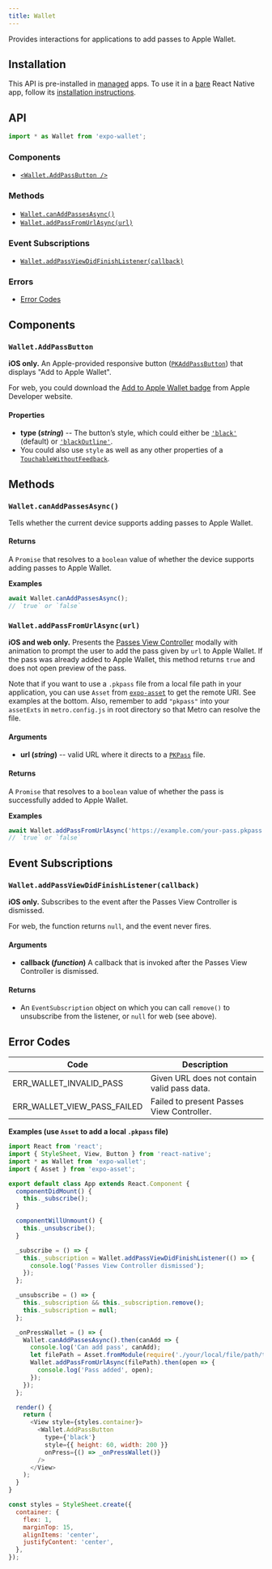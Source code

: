 ```yaml
---
title: Wallet
---
```


Provides interactions for applications to add passes to Apple Wallet.

## Installation

This API is pre-installed in [managed](../../introduction/managed-vs-bare/#managed-workflow) apps. To use it in a [bare](../../introduction/managed-vs-bare/#bare-workflow) React Native app, follow its [installation instructions](https://github.com/expo/expo/tree/master/packages/expo-wallet).

## API

```js
import * as Wallet from 'expo-wallet';
```

### Components

- [`<Wallet.AddPassButton />`](#walletaddpassbutton)

### Methods

- [`Wallet.canAddPassesAsync()`](#walletcanaddpassesasync)
- [`Wallet.addPassFromUrlAsync(url)`](#walletaddpassfromurlasyncurl)

### Event Subscriptions

- [`Wallet.addPassViewDidFinishListener(callback)`](#walletaddpassviewdidfinishlistenercallback)

### Errors

- [Error Codes](#error-codes)

## Components

### `Wallet.AddPassButton`

**iOS only.** An Apple-provided responsive button ([`PKAddPassButton`](https://developer.apple.com/documentation/passkit/pkaddpassbutton)) that displays "Add to Apple Wallet".

For web, you could download the [Add to Apple Wallet badge](https://developer.apple.com/wallet/#related-content) from Apple Developer website.

#### Properties

- **type (_string_)** -- The button’s style, which could either be [`'black'`](https://developer.apple.com/documentation/passkit/pkaddpassbuttonstyle/pkaddpassbuttonstyleblack) (default) or [`'blackOutline'`](https://developer.apple.com/documentation/passkit/pkaddpassbuttonstyle/pkaddpassbuttonstyleblackoutline).
- You could also use `style` as well as any other properties of a [`TouchableWithoutFeedback`](https://facebook.github.io/react-native/docs/touchablewithoutfeedback.html#props).

## Methods

### `Wallet.canAddPassesAsync()`

Tells whether the current device supports adding passes to Apple Wallet.

#### Returns

A `Promise` that resolves to a `boolean` value of whether the device supports adding passes to Apple Wallet.

**Examples**

```js
await Wallet.canAddPassesAsync();
// `true` or `false`
```

### `Wallet.addPassFromUrlAsync(url)`

**iOS and web only.** Presents the [Passes View Controller](https://developer.apple.com/documentation/passkit/pkaddpassesviewcontroller) modally with animation to prompt the user to add the pass given by `url` to Apple Wallet. If the pass was already added to Apple Wallet, this method returns `true` and does not open preview of the pass.

Note that if you want to use a `.pkpass` file from a local file path in your application, you can use `Asset` from [`expo-asset`](../../sdk/asset/) to get the remote URI. See examples at the bottom. Also, remember to add `"pkpass"` into your `assetExts` in `metro.config.js` in root directory so that Metro can resolve the file.

#### Arguments

- **url (_string_)** -- valid URL where it directs to a [`PKPass`](https://developer.apple.com/documentation/passkit/pkpass) file.

#### Returns

A `Promise` that resolves to a `boolean` value of whether the pass is successfully added to Apple Wallet.

**Examples**

```js
await Wallet.addPassFromUrlAsync('https://example.com/your-pass.pkpass');
// `true` or `false`
```

## Event Subscriptions

### `Wallet.addPassViewDidFinishListener(callback)`

**iOS only.** Subscribes to the event after the Passes View Controller is dismissed.

For web, the function returns `null`, and the event never fires.

#### Arguments

- **callback (_function_)** A callback that is invoked after the Passes View Controller is dismissed.

#### Returns

- An `EventSubscription` object on which you can call `remove()` to unsubscribe from the listener, or `null` for web (see above).

## Error Codes

| Code                        | Description                                 |
| --------------------------- | ------------------------------------------- |
| ERR_WALLET_INVALID_PASS     | Given URL does not contain valid pass data. |
| ERR_WALLET_VIEW_PASS_FAILED | Failed to present Passes View Controller.   |

**Examples (use `Asset` to add a local `.pkpass` file)**

```js
import React from 'react';
import { StyleSheet, View, Button } from 'react-native';
import * as Wallet from 'expo-wallet';
import { Asset } from 'expo-asset';

export default class App extends React.Component {
  componentDidMount() {
    this._subscribe();
  }

  componentWillUnmount() {
    this._unsubscribe();
  }

  _subscribe = () => {
    this._subscription = Wallet.addPassViewDidFinishListener(() => {
      console.log('Passes View Controller dismissed');
    });
  };

  _unsubscribe = () => {
    this._subscription && this._subscription.remove();
    this._subscription = null;
  };

  _onPressWallet = () => {
    Wallet.canAddPassesAsync().then(canAdd => {
      console.log('Can add pass', canAdd);
      let filePath = Asset.fromModule(require('./your/local/file/path/to/pkpass')).uri;
      Wallet.addPassFromUrlAsync(filePath).then(open => {
        console.log('Pass added', open);
      });
    });
  };

  render() {
    return (
      <View style={styles.container}>
        <Wallet.AddPassButton
          type={'black'}
          style={{ height: 60, width: 200 }}
          onPress={() => _onPressWallet()}
        />
      </View>
    );
  }
}

const styles = StyleSheet.create({
  container: {
    flex: 1,
    marginTop: 15,
    alignItems: 'center',
    justifyContent: 'center',
  },
});
```

